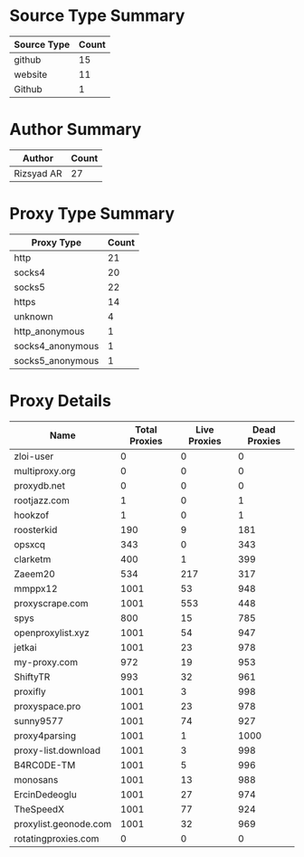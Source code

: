 # Source Type Summary

| Source Type | Count |
|-------------|-------|
| github | 15 |
| website | 11 |
| Github | 1 |


# Author Summary

| Author | Count |
|--------|-------|
| Rizsyad AR | 27 |


# Proxy Type Summary

| Proxy Type | Count |
|------------|-------|
| http | 21 |
| socks4 | 20 |
| socks5 | 22 |
| https | 14 |
| unknown | 4 |
| http_anonymous | 1 |
| socks4_anonymous | 1 |
| socks5_anonymous | 1 |


# Proxy Details

| Name | Total Proxies | Live Proxies | Dead Proxies |
|------|---------------|--------------|---------------|
| zloi-user | 0 | 0 | 0 |
| multiproxy.org | 0 | 0 | 0 |
| proxydb.net | 0 | 0 | 0 |
| rootjazz.com | 1 | 0 | 1 |
| hookzof | 1 | 0 | 1 |
| roosterkid | 190 | 9 | 181 |
| opsxcq | 343 | 0 | 343 |
| clarketm | 400 | 1 | 399 |
| Zaeem20 | 534 | 217 | 317 |
| mmppx12 | 1001 | 53 | 948 |
| proxyscrape.com | 1001 | 553 | 448 |
| spys | 800 | 15 | 785 |
| openproxylist.xyz | 1001 | 54 | 947 |
| jetkai | 1001 | 23 | 978 |
| my-proxy.com | 972 | 19 | 953 |
| ShiftyTR | 993 | 32 | 961 |
| proxifly | 1001 | 3 | 998 |
| proxyspace.pro | 1001 | 23 | 978 |
| sunny9577 | 1001 | 74 | 927 |
| proxy4parsing | 1001 | 1 | 1000 |
| proxy-list.download | 1001 | 3 | 998 |
| B4RC0DE-TM | 1001 | 5 | 996 |
| monosans | 1001 | 13 | 988 |
| ErcinDedeoglu | 1001 | 27 | 974 |
| TheSpeedX | 1001 | 77 | 924 |
| proxylist.geonode.com | 1001 | 32 | 969 |
| rotatingproxies.com | 0 | 0 | 0 |
